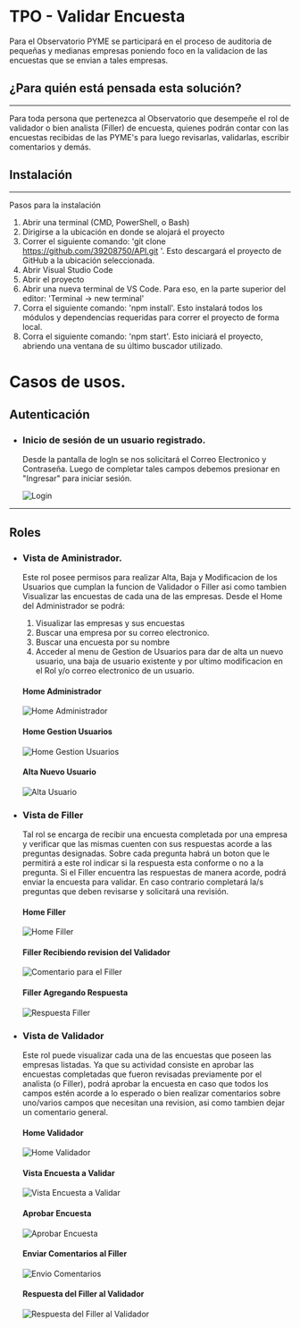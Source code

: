 # TPO - Validar Encuesta

Para el Observatorio PYME se participará en el proceso de auditoria de pequeñas y medianas empresas poniendo foco en la validacion de las encuestas que se envian a tales empresas.


## ¿Para quién está pensada esta solución?
---
Para toda persona que pertenezca al Observatorio que desempeñe el rol de validador o bien analista (Filler) de encuesta, quienes podrán contar con las encuestas recibidas de las PYME's para luego revisarlas, validarlas, escribir comentarios y demás.

## Instalación
---
Pasos para la instalación

1) Abrir una terminal (CMD, PowerShell, o Bash)
2) Dirigirse a la ubicación en donde se alojará el proyecto
3) Correr el siguiente comando: 'git clone https://github.com/39208750/API.git '. Esto descargará el proyecto de GitHub a la ubicación seleccionada.
4) Abrir Visual Studio Code
5) Abrir el proyecto
6) Abrir una nueva terminal de VS Code. Para eso, en la parte superior del editor: 'Terminal -> new terminal'
7) Corra el siguiente comando: 'npm install'. Esto instalará todos los módulos y dependencias requeridas para correr el proyecto de forma local.
8) Corra el siguiente comando: 'npm start'. Esto iniciará el proyecto, abriendo una ventana de su último buscador utilizado.


# Casos de usos.

## Autenticación

- ### Inicio de sesión de un usuario registrado.
  Desde la pantalla de logIn se nos solicitará el Correo Electronico y Contraseña. Luego de completar tales campos debemos presionar en "Ingresar" para iniciar sesión.

  ![Login](images/login.png)

---
## Roles

- ### Vista de Aministrador.    
  Este rol posee permisos para realizar Alta, Baja y Modificacion de los Usuarios que cumplan la funcion de Validador o Filler asi como tambien Visualizar las encuestas de cada una de las empresas.
  Desde el Home del Administrador se podrá:
  1) Visualizar las empresas y sus encuestas 
  2) Buscar una empresa por su correo electronico.
  3) Buscar una encuesta por su nombre
  4) Acceder al menu de Gestion de Usuarios para dar de alta un nuevo usuario, una baja de usuario existente y por ultimo modificacion en el Rol y/o correo electronico de un usuario.

  #### Home Administrador
  ![Home Administrador](images/Home%20Admin.png)


  #### Home Gestion Usuarios 
  ![Home Gestion Usuarios](images/Home%20Gestion%20Usuarios.png)

  #### Alta Nuevo Usuario
  ![Alta Usuario](images/Agregar%20User%20desde%20Adm.png)


- ### Vista de Filler
    Tal rol se encarga de recibir una encuesta completada por una empresa y verificar que las mismas cuenten con sus respuestas acorde a las preguntas designadas. Sobre cada pregunta habrá un boton que le permitirá a este rol indicar si la respuesta esta conforme o no a la pregunta.
    Si el Filler encuentra las respuestas de manera acorde, podrá enviar la encuesta para validar. En caso contrario completará la/s preguntas que deben revisarse y solicitará una revisión.

  #### Home Filler
  ![Home Filler](images/Home%20Filler.png)

  #### Filler Recibiendo revision del Validador
  ![Comentario para el Filler](images/Comentario%20recibido%20visto%20desde%20Filler.png)

  #### Filler Agregando Respuesta
  ![Respuesta Filler](images/Resp%20del%20Filler.png)



- ### Vista de Validador
    Este rol puede visualizar cada una de las encuestas que poseen las empresas listadas. Ya que su actividad consiste en aprobar las encuestas completadas que fueron revisadas previamente por el analista (o Filler), podrá aprobar la encuesta en caso que todos los campos estén acorde a lo esperado o bien realizar comentarios sobre uno/varios campos que necesitan una revision, asi como tambien dejar un comentario general.

  #### Home Validador
    ![Home Validador](images/Home%20Validador.png)
    
  #### Vista Encuesta a Validar
    ![Vista Encuesta a Validar](images/Vista%20encuesta%20a%20validar.png)

  #### Aprobar Encuesta
    ![Aprobar Encuesta](images/Aprobar%20Encuesta.png)

  #### Enviar Comentarios al Filler
    ![Envio Comentarios](images/Comentario%20desde%20Validador.png)

  #### Respuesta del Filler al Validador
  ![Respuesta del Filler al Validador](images/Respuesta%20llegada%20al%20aprobador.png)

